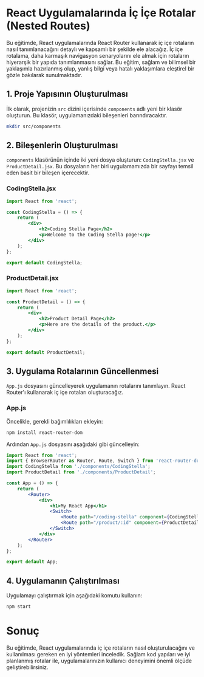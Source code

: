 # React Uygulamalarında İç İçe Rotalar (Nested Routes)

Bu eğitimde, React uygulamalarında React Router kullanarak iç içe rotaların nasıl tanımlanacağını detaylı ve kapsamlı bir şekilde ele alacağız. İç içe rotalama, daha karmaşık navigasyon senaryolarını ele almak için rotaların hiyerarşik bir yapıda tanımlanmasını sağlar. Bu eğitim, sağlam ve bilimsel bir yaklaşımla hazırlanmış olup, yanlış bilgi veya hatalı yaklaşımlara eleştirel bir gözle bakılarak sunulmaktadır.

## 1. Proje Yapısının Oluşturulması

İlk olarak, projenizin `src` dizini içerisinde `components` adlı yeni bir klasör oluşturun. Bu klasör, uygulamanızdaki bileşenleri barındıracaktır.

```bash
mkdir src/components
```

## 2. Bileşenlerin Oluşturulması

`components` klasörünün içinde iki yeni dosya oluşturun: `CodingStella.jsx` ve `ProductDetail.jsx`. Bu dosyaların her biri uygulamamızda bir sayfayı temsil eden basit bir bileşen içerecektir.

### CodingStella.jsx

```jsx
import React from 'react';

const CodingStella = () => {
    return (
        <div>
            <h2>Coding Stella Page</h2>
            <p>Welcome to the Coding Stella page!</p>
        </div>
    );
};

export default CodingStella;
```

### ProductDetail.jsx

```jsx
import React from 'react';

const ProductDetail = () => {
    return (
        <div>
            <h2>Product Detail Page</h2>
            <p>Here are the details of the product.</p>
        </div>
    );
};

export default ProductDetail;
```

## 3. Uygulama Rotalarının Güncellenmesi

`App.js` dosyasını güncelleyerek uygulamanın rotalarını tanımlayın. React Router'ı kullanarak iç içe rotaları oluşturacağız.

### App.js

Öncelikle, gerekli bağımlılıkları ekleyin:

```bash
npm install react-router-dom
```

Ardından `App.js` dosyasını aşağıdaki gibi güncelleyin:

```jsx
import React from 'react';
import { BrowserRouter as Router, Route, Switch } from 'react-router-dom';
import CodingStella from './components/CodingStella';
import ProductDetail from './components/ProductDetail';

const App = () => {
    return (
        <Router>
            <div>
                <h1>My React App</h1>
                <Switch>
                    <Route path="/coding-stella" component={CodingStella} />
                    <Route path="/product/:id" component={ProductDetail} />
                </Switch>
            </div>
        </Router>
    );
};

export default App;
```

## 4. Uygulamanın Çalıştırılması

Uygulamayı çalıştırmak için aşağıdaki komutu kullanın:

```bash
npm start
```

# Sonuç

Bu eğitimde, React uygulamalarında iç içe rotaların nasıl oluşturulacağını ve kullanılması gereken en iyi yöntemleri inceledik. Sağlam kod yapıları ve iyi planlanmış rotalar ile, uygulamalarınızın kullanıcı deneyimini önemli ölçüde geliştirebilirsiniz.